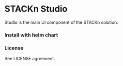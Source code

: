 # STACKn Studio
Studio is the main UI component of the STACKn solution.
### Install with helm chart




### License

See LICENSE agreement.
